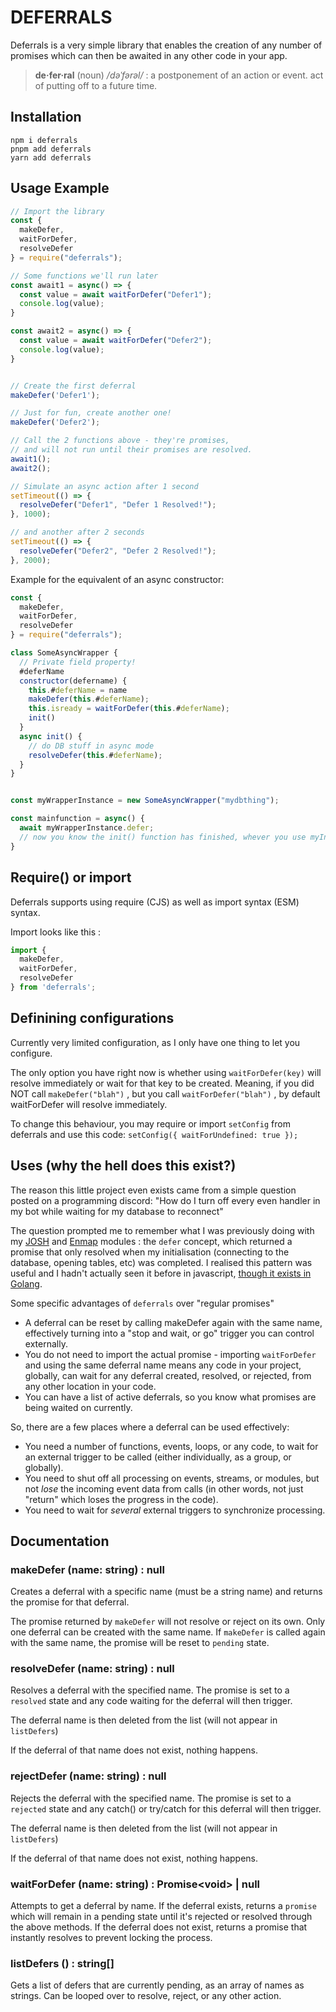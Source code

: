 # DEFERRALS

Deferrals is a very simple library that enables the creation of any number of promises which can then be awaited in any other code in your app.

> **de·fer·ral** (noun) _/dəˈfərəl/_ : a postponement of an action or event. act of putting off to a future time.

## Installation

```
npm i deferrals
pnpm add deferrals
yarn add deferrals
```

## Usage Example

```js
// Import the library
const {
  makeDefer,
  waitForDefer,
  resolveDefer
} = require("deferrals");

// Some functions we'll run later
const await1 = async() => {
  const value = await waitForDefer("Defer1");
  console.log(value);
}

const await2 = async() => {
  const value = await waitForDefer("Defer2");
  console.log(value);
}


// Create the first deferral
makeDefer('Defer1');

// Just for fun, create another one!
makeDefer('Defer2');

// Call the 2 functions above - they're promises,
// and will not run until their promises are resolved.
await1();
await2();

// Simulate an async action after 1 second
setTimeout(() => {
  resolveDefer("Defer1", "Defer 1 Resolved!");
}, 1000);

// and another after 2 seconds
setTimeout(() => {
  resolveDefer("Defer2", "Defer 2 Resolved!");
}, 2000);
```

Example for the equivalent of an async constructor:

```js
const {
  makeDefer,
  waitForDefer,
  resolveDefer
} = require("deferrals");

class SomeAsyncWrapper {
  // Private field property!
  #deferName
  constructor(defername) {
    this.#deferName = name
    makeDefer(this.#deferName);
    this.isready = waitForDefer(this.#deferName);
    init()
  }
  async init() {
    // do DB stuff in async mode
    resolveDefer(this.#deferName);
  }
}


const myWrapperInstance = new SomeAsyncWrapper("mydbthing");

const mainfunction = async() {
  await myWrapperInstance.defer;
  // now you know the init() function has finished, whever you use myInstanceWrapper!
}
```

## Require() or import

Deferrals supports using require (CJS) as well as import syntax (ESM) syntax. 

Import looks like this :
```js
import {
  makeDefer,
  waitForDefer,
  resolveDefer
} from 'deferrals';
```

## Definining configurations

Currently very limited configuration, as I only have one thing to let you configure.

The only option you have right now is whether using `waitForDefer(key)` will resolve immediately or wait for that key to be created.
Meaning, if you did NOT call `makeDefer("blah")` , but you call `waitForDefer("blah")` , by default waitForDefer will resolve immediately.

To change this behaviour, you may require or import `setConfig` from deferrals and use this code: 
`setConfig({ waitForUndefined: true });`


## Uses (why the hell does this exist?)

The reason this little project even exists came from a simple question posted on a programming discord: "How do I turn off every even handler in my bot while waiting for my database to reconnect"

The question prompted me to remember what I was previously doing with my [JOSH](https://josh.alterion.dev/) and [Enmap](https://enmap.alterion.dev) modules : the `defer` concept, which returned a promise
that only resolved when my initialisation (connecting to the database, opening tables, etc) was completed. I realised this pattern was useful and I hadn't actually seen it before in javascript,
[though it exists in Golang](https://gobyexample.com/defer).

Some specific advantages of `deferrals` over "regular promises"

- A deferral can be reset by calling makeDefer again with the same name, effectively turning into a "stop and wait, or go" trigger you can control externally.
- You do not need to import the actual promise - importing `waitForDefer` and using the same deferral name means any code in your project, globally, can wait
for any deferral created, resolved, or rejected, from any other location in your code.
- You can have a list of active deferrals, so you know what promises are being waited on currently.

So, there are a few places where a deferral can be used effectively:

- You need a number of functions, events, loops, or any code, to wait for an external trigger to be called (either individually, as a group, or globally).
- You need to shut off all processing on events, streams, or modules, but not _lose_ the incoming event data from calls (in other words, not just "return" which loses the progress in the code).
- You need to wait for _several_ external triggers to synchronize processing.

## Documentation

### makeDefer (name: string) : null

Creates a deferral with a specific name (must be a string name) and returns the promise for that deferral.

The promise returned by `makeDefer` will not resolve or reject on its own. Only one deferral can be created with the same name.
If `makeDefer` is called again with the same name, the promise will be reset to `pending` state.

### resolveDefer (name: string) : null

Resolves a deferral with the specified name. The promise is set to a `resolved` state and any code waiting for the deferral will then trigger.

The deferral name is then deleted from the list (will not appear in `listDefers`)

If the deferral of that name does not exist, nothing happens.

### rejectDefer (name: string) : null

Rejects the deferral with the specified name. The promise is set to a `rejected` state and any catch() or try/catch for this deferral will then trigger.

The deferral name is then deleted from the list (will not appear in `listDefers`)

If the deferral of that name does not exist, nothing happens.

### waitForDefer (name: string) : Promise&lt;void&gt; | null

Attempts to get a deferral by name. If the deferral exists, returns a `promise` which will remain in a pending state until
it's rejected or resolved through the above methods. If the deferral does not exist, returns a promise that instantly resolves to prevent locking the process.

### listDefers () : string[]

Gets a list of defers that are currently pending, as an array of names as strings. Can be looped over to resolve, reject, or any other action.
